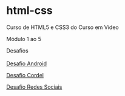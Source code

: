 # html-css
 Curso de HTML5 e CSS3 do Curso em Video

 Módulo 1 ao 5

 Desafios
<br><br>
<a href="https://mmartinsr.github.io/html-css/desafios/d010/android.html">Desafio Android</a>

<a href="https://mmartinsr.github.io/html-css/desafios/d012/index.html">Desafio Cordel</a>

<a href="https://mmartinsr.github.io/html-css/desafios/d014/index.html">Desafio Redes Sociais</a>


